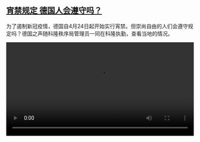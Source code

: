 <!--1619686028000-->
[宵禁规定 德国人会遵守吗？](https://www.dw.com/zh/%E5%AE%B5%E7%A6%81%E8%A7%84%E5%AE%9A%20%E5%BE%B7%E5%9B%BD%E4%BA%BA%E4%BC%9A%E9%81%B5%E5%AE%88%E5%90%97%EF%BC%9F/a-57371647)
------

<p>为了遏制新冠疫情，德国自4月24日起开始实行宵禁。但崇尚自由的人们会遵守规定吗？德国之声随科隆秩序局管理员一同在科隆执勤，查看当地的情况。 </small></p><video src="https://tvdownloaddw-a.akamaihd.net/dwtv_video/flv/vdt_zh/2021/bchi210428_001_1498bbchi_210428_curfew_sd_sor.mp4" controls style="width:100%"></video>
